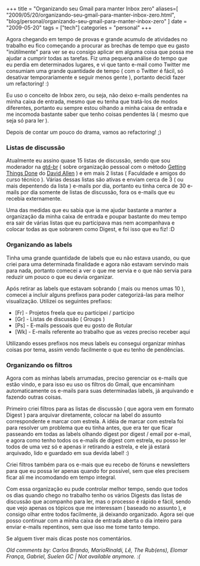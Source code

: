 +++
title = "Organizando seu Gmail para manter Inbox zero"
aliases=[
  "2009/05/20/organizando-seu-gmail-para-manter-inbox-zero.html",
  "blog/personal/organizando-seu-gmail-para-manter-inbox-zero"
]
date = "2009-05-20"
tags = ["tech"]
categories = "personal"
+++

Agora chegando em tempo de provas e grande acumulo de atividades no
trabalho eu fico começando a procurar as brechas de tempo que eu gasto
"inútilmente" para ver se eu consigo aplicar em alguma coisa que possa
me ajudar a cumprir todas as tarefas. Fiz uma pequena análise do tempo
que eu perdia em determinados lugares, e vi que tanto e-mail como
Twitter me consumiam uma grande quantidade de tempo ( com o Twitter é
fácil, só desativar temporariamente e seguir menos gente ), portanto
decidi fazer um refactoring! :)

Eu uso o conceito de Inbox zero, ou seja, não deixo e-mails pendentes
na minha caixa de entrada, mesmo que eu tenha que tratá-los de modos
diferentes, portanto eu sempre estou olhando a minha caixa de entrada
e me incomoda bastante saber que tenho coisas pendentes lá ( mesmo que
seja só para ler ).

Depois de contar um pouco do drama, vamos ao refactoring! ;)

### Listas de discussão

Atualmente eu assino quase 15 listas de discussão, sendo que sou
moderador na [gtd-br](http://br.groups.yahoo.com/group/gtdbr/)
( sobre organização pessoal com o método
[Getting Things Done](http://en.wikipedia.org/wiki/Getting_Things_Done "Getting Thigs Done on Wikipedia")
do [David Allen](http://www.davidco.com/ "David Allen") ) e em mais 2
listas ( Faculdade e amigos do curso técnico ). Várias dessas listas
são ativas e enviam cerca de 3 ( ou mais depentendo da lista ) e-mails
por dia, portanto eu tinha cerca de 30 e-mails por dia somente de
listas de discussão, fora os e-mails que eu recebia externamente.

Uma das medidas que eu sabia que ia me ajudar bastante a manter a
organização da minha caixa de entrada e poupar bastante do meu tempo
era sair de várias listas que eu participava mas nem acompanhava e
colocar todas as que sobrarem como Digest, e foi isso que eu fiz! :D

### Organizando as labels

Tinha uma grande quantidade de labels que eu não estava usando, ou que
criei para uma determinada finalidade e agora não estavam servindo
mais para nada, portanto comecei a ver o que me servia e o que não
servia para reduzir um pouco o que eu devia organizar.

Após retirar as labels que estavam sobrando ( mais ou menos umas 10 ),
comecei a incluir alguns prefixos para poder categorizá-las para
melhor visualização. Utilizei os seguintes prefixos:

* [Fr] - Projetos freela que eu participei / participo
* [Gr] - Listas de discussão ( Groups )
* [Ps] - E-mails pessoais que eu gosto de Rotular
* [Wk] - E-mails referente ao trabalho que as vezes preciso receber aqui

Utilizando esses prefixos nos meus labels eu consegui organizar minhas
coisas por tema, assim vendo facilmente o que eu tenho de pendências.

### Organizando os filtros

Agora com as minhas labels arrumadas, preciso gerenciar os e-mails que
estão vindo, e para isso eu uso os filtros do Gmail, que encaminham
automaticamente os e-mails para suas determinadas labels, já
arquivando e fazendo outras coisas.

Primeiro criei filtros para as listas de discussão ( que agora vem em
formato Digest ) para arquivar diretamente, colocar na label do
assunto correspondente e marcar com estrela. A idéia de marcar com
estrela foi para resolver um problema que eu tinha antes, que era ter
que ficar passeando em todas as labels olhando digest por digest /
email por e-mail, e agora como tenho todos os e-mails de digest com
estrela, eu posso ler todos de uma vez só e apenas ir retirando a
estrela, e ele já estará arquivado, lido e guardado em sua devida
label! :)

Criei filtros também para os e-mais que eu recebo de fóruns e
newsletters para que eu possa ler apenas quando for possível, sem que
eles precisem ficar alí me incomodando em tempo integral.

Com essa organização eu pude controlar melhor tempo, sendo que todos
os dias quando chego no trabalho tenho os vários Digests das listas de
discussão que acompanho para ler, mas o processo é rápido e fácil,
sendo que vejo apenas os tópicos que me interessam ( baseado no
assunto ), e consigo olhar entre todos facilmente, já deixando
organizado. Agora sei que posso continuar com a minha caixa de entrada
aberta o dia inteiro para enviar e-mails repentinos, sem que isso me
tome tanto tempo.

Se alguem tiver mais dicas poste nos comentários.



_Old comments by: Carlos Brando, MarioRinaldi, Lê, The Rub(ens), Elomar França, Gabriel, Suelen GC | Not available anymore. :(_
